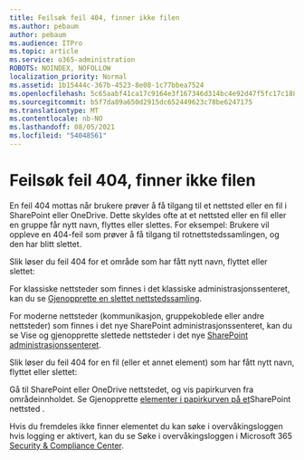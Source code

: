 ```yaml
---
title: Feilsøk feil 404, finner ikke filen
ms.author: pebaum
author: pebaum
ms.audience: ITPro
ms.topic: article
ms.service: o365-administration
ROBOTS: NOINDEX, NOFOLLOW
localization_priority: Normal
ms.assetid: 1b15444c-367b-4523-8e08-1c77bbea7524
ms.openlocfilehash: 5c65aabf41ca17c9164e3f167346d314bc4e92d47f5fc17c188f12819b0a2cfa
ms.sourcegitcommit: b5f7da89a650d2915dc652449623c78be6247175
ms.translationtype: MT
ms.contentlocale: nb-NO
ms.lasthandoff: 08/05/2021
ms.locfileid: "54048561"
---
```

# <a name="troubleshoot-error-404-file-not-found"></a>Feilsøk feil 404, finner ikke filen

En feil 404 mottas når brukere prøver å få tilgang til et nettsted eller en fil i SharePoint eller OneDrive. Dette skyldes ofte at et nettsted eller en fil eller en gruppe får nytt navn, flyttes eller slettes. For eksempel: Brukere vil oppleve en 404-feil som prøver å få tilgang til rotnettstedssamlingen, og den har blitt slettet.

Slik løser du feil 404 for et område som har fått nytt navn, flyttet eller slettet:

For klassiske nettsteder som finnes i det klassiske administrasjonssenteret, kan du se [Gjenopprette en slettet nettstedssamling](https://docs.microsoft.com/sharepoint/restore-deleted-site-collection).

For moderne nettsteder (kommunikasjon, gruppekoblede eller andre nettsteder) som finnes i det nye SharePoint administrasjonssenteret, kan du se Vise og gjenopprette slettede nettsteder i det nye [SharePoint administrasjonssenteret](https://docs.microsoft.com/sharepoint/restore-deleted-site-collection).

Slik løser du feil 404 for en fil (eller et annet element) som har fått nytt navn, flyttet eller slettet:

Gå til SharePoint eller OneDrive nettstedet, og vis papirkurven fra områdeinnholdet. Se Gjenopprette [elementer i papirkurven på et](https://support.office.com/article/Restore-items-in-the-Recycle-Bin-of-a-SharePoint-site-6df466b6-55f2-4898-8d6e-c0dff851a0be#ID0EAADAAA=Online)SharePoint nettsted .

Hvis du fremdeles ikke finner elementet du kan søke i overvåkingsloggen hvis logging er aktivert, kan du se Søke i overvåkingsloggen i Microsoft 365 [Security & Compliance Center](https://docs.microsoft.com/microsoft-365/compliance/search-the-audit-log-in-security-and-compliance).
